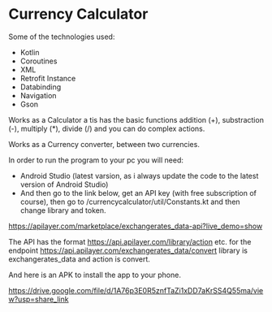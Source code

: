 <b><h1>Currency Calculator</h1></b>

Some of the technologies used:

<ul>
  <li>Kotlin</li>
  <li>Coroutines</li>
  <li>XML</li>
  <li>Retrofit Instance</li>
  <li>Databinding</li>
  <li>Navigation</li>
  <li>Gson</li>
</ul> 
  
Works as a Calculator a tis has the basic functions addition (+), substraction (-), multiply (*), divide (/) and you can do complex actions.

Works as a Currency converter, between two currencies.

In order to run the program to your pc you will need:
<ul>
<li>Android Studio (latest varsion, as i always update the code to the latest version of Android Studio)</li>

<li>And then go to the link below, get an API key (with free subscription of course), then go to 
/currencycalculator/util/Constants.kt and then change library and token.</li>
</ul> 

https://apilayer.com/marketplace/exchangerates_data-api?live_demo=show

The API has the format https://api.apilayer.com/library/action etc. for the endpoint https://api.apilayer.com/exchangerates_data/convert library is exchangerates_data and action is convert.



And here is an APK to install the app to your phone.

https://drive.google.com/file/d/1A76p3E0R5znfTaZi1xDD7aKrSS4Q55ma/view?usp=share_link

